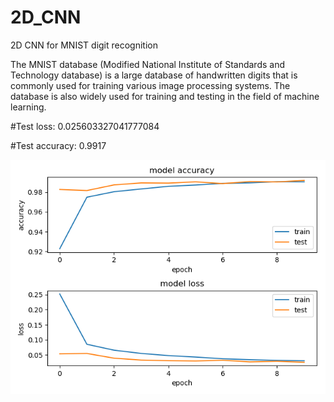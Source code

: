 # 2D_CNN
2D CNN for MNIST digit recognition

The MNIST database (Modified National Institute of Standards and Technology database) is a large database of handwritten digits that is commonly used for training various image processing systems. The database is also widely used for training and testing in the field of machine learning.

#Test loss: 0.025603327041777084

#Test accuracy: 0.9917

![alt text](https://github.com/FalconMadhab/2D_CNN/blob/master/Figure_2.png)
